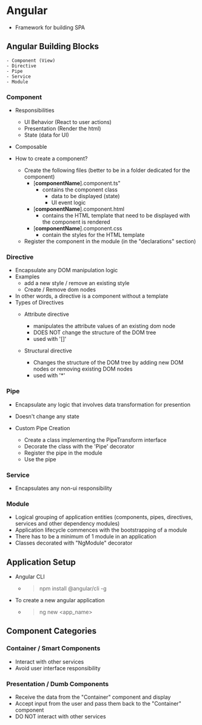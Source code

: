 # Angular #
- Framework for building SPA

## Angular Building Blocks ##
    - Component (View)
    - Directive
    - Pipe
    - Service
    - Module

### Component ###
- Responsibilities
    - UI Behavior (React to user actions)
    - Presentation (Render the html)
    - State (data for UI)
- Composable

- How to create a component?
    - Create the following files (better to be in a folder dedicated for the component)
        - [**componentName**].component.ts"
            - contains the component class
                - data to be displayed (state)
                - UI event logic
        - [**componentName**].component.html
            - contains the HTML template that need to be displayed with the component is rendered
        - [**componentName**].component.css
            - contain the styles for the HTML template
    - Register the component in the module (in the "declarations" section)

### Directive ###
- Encapsulate any DOM manipulation logic
- Examples
    - add a new style / remove an existing style
    - Create / Remove dom nodes
- In other words, a directive is a component without a template
- Types of Directives
    - Attribute directive
        - manipulates the attribute values of an existing dom node
        - DOES NOT change the structure of the DOM tree
        - used with '[]'

    - Structural directive
        - Changes the structure of the DOM tree by adding new DOM nodes or removing existing DOM nodes
        - used with '*'

### Pipe ###
- Encapsulate any logic that involves data transformation for presention
- Doesn't change any state

- Custom Pipe Creation
    - Create a class implementing the PipeTransform interface
    - Decorate the class with the 'Pipe' decorator
    - Register the pipe in the module
    - Use the pipe


### Service ###
- Encapsulates any non-ui responsibility

### Module ###
- Logical grouping of application entities (components, pipes, directives, services and other dependency modules)
- Application lifecycle commences with the bootstrapping of a module
- There has to be a minimum of 1 module in an application
- Classes decorated with "NgModule" decorator

## Application Setup ##
- Angular CLI
    - > npm install @angular/cli -g

- To create a new angular application
    - > ng new <app_name>


## Component Categories ##
### Container / Smart Components ###
- Interact with other services
- Avoid user interface responsibility

### Presentation / Dumb Components ###
- Receive the data from the "Container" component and display
- Accept input from the user and pass them back to the "Container" component
- DO NOT interact with other services